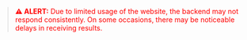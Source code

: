 > <span style="color:red"><strong>⚠️ ALERT:</strong> Due to limited usage of the website, the backend may not respond consistently. On some occasions, there may be noticeable delays in receiving results.</span>
